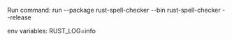 Run command:
run --package rust-spell-checker --bin rust-spell-checker --release

env variables: RUST_LOG=info
